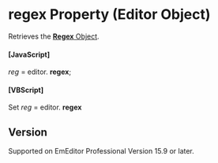 # regex Property (Editor Object)

Retrieves the [**Regex** Object](../regex/index).

#### \[JavaScript\]

_reg_ = editor. **regex**;

#### \[VBScript\]

Set _reg_ = editor. **regex**

## Version

Supported on EmEditor Professional Version 15.9 or later.